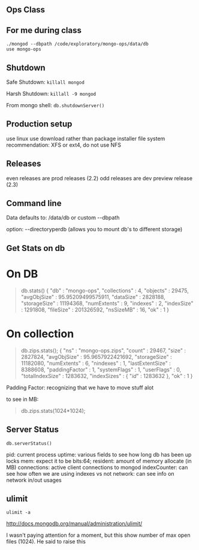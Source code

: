 Ops Class
---------

For me during class
---------
```
./mongod --dbpath /code/exploratory/mongo-ops/data/db
use mongo-ops
```

Shutdown
---------

Safe Shutdown:
`killall mongod`

Harsh Shutdown:
`killall -9 mongod`

From mongo shell:
`db.shutdownServer()`

Production setup
---------

use linux
use download rather than package installer
file system recommendation: XFS or ext4, do not use NFS

Releases
---------

even releases are prod releases (2.2)
odd releases are dev preview release (2.3)

Command line
---------

Data defaults to:
/data/db
or custom --dbpath


option: --directoryperdb
(allows you to mount db's to different storage)


Get Stats on db
---------

On DB
=====
> db.stats()
{
 "db" : "mongo-ops",
 "collections" : 4,
 "objects" : 29475,
 "avgObjSize" : 95.95209499575911,
 "dataSize" : 2828188,
 "storageSize" : 11194368,
 "numExtents" : 9,
 "indexes" : 2,
 "indexSize" : 1291808,
 "fileSize" : 201326592,
 "nsSizeMB" : 16,
 "ok" : 1
}

On collection
=====
> db.zips.stats();
{
	"ns" : "mongo-ops.zips",
	"count" : 29467,
	"size" : 2827824,
	"avgObjSize" : 95.9657922421692,
	"storageSize" : 11182080,
	"numExtents" : 6,
	"nindexes" : 1,
	"lastExtentSize" : 8388608,
	"paddingFactor" : 1,
	"systemFlags" : 1,
	"userFlags" : 0,
	"totalIndexSize" : 1283632,
	"indexSizes" : {
		"_id_" : 1283632
	},
	"ok" : 1
}

Padding Factor: recognizing that we have to move stuff alot

to see in MB:
> db.zips.stats(1024*1024);

Server Status
-------------
```
db.serverStatus()
```

pid: current process
uptime: various fields to see how long db has been up
locks
mem: expect it to be bits:64; resident: amount of memory allocate (in MB)
connections: active client connections to mongod
indexCounter: can see how often we are using indexes vs not
network: can see info on network in/out usages

ulimit
------
`ulimit -a`

http://docs.mongodb.org/manual/administration/ulimit/

I wasn't paying attention for a moment, but this show number of max open files (1024).  He said to raise this





